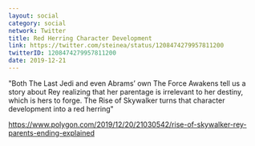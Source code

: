 ```yaml
---
layout: social
category: social
network: Twitter
title: Red Herring Character Development
link: https://twitter.com/steinea/status/1208474279957811200
twitterID: 1208474279957811200
date: 2019-12-21
---
```


"Both The Last Jedi and even Abrams’ own The Force Awakens tell us a story about Rey realizing that her parentage is irrelevant to her destiny, which is hers to forge. The Rise of Skywalker turns that character development into a red herring"

<https://www.polygon.com/2019/12/20/21030542/rise-of-skywalker-rey-parents-ending-explained>
